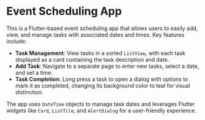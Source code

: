 # Event Scheduling App

This is a Flutter-based event scheduling app that allows users to easily add, view, and manage tasks with associated dates and times. Key features include:

- **Task Management**: View tasks in a sorted `ListView`, with each task displayed as a card containing the task description and date.
- **Add Task**: Navigate to a separate page to enter new tasks, select a date, and set a time.
- **Task Completion**: Long press a task to open a dialog with options to mark it as completed, changing its background color to teal for visual distinction.

The app uses `DateTime` objects to manage task dates and leverages Flutter widgets like `Card`, `ListTile`, and `AlertDialog` for a user-friendly experience.








